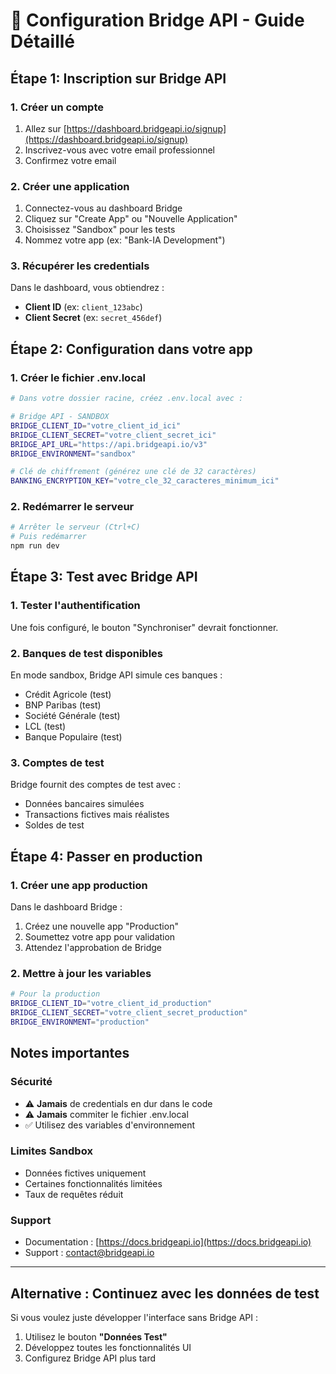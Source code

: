# 🌉 Configuration Bridge API - Guide Détaillé

## Étape 1: Inscription sur Bridge API

### 1. Créer un compte
1. Allez sur [https://dashboard.bridgeapi.io/signup](https://dashboard.bridgeapi.io/signup)
2. Inscrivez-vous avec votre email professionnel
3. Confirmez votre email

### 2. Créer une application
1. Connectez-vous au dashboard Bridge
2. Cliquez sur "Create App" ou "Nouvelle Application"
3. Choisissez "Sandbox" pour les tests
4. Nommez votre app (ex: "Bank-IA Development")

### 3. Récupérer les credentials
Dans le dashboard, vous obtiendrez :
- **Client ID** (ex: `client_123abc`)
- **Client Secret** (ex: `secret_456def`)

## Étape 2: Configuration dans votre app

### 1. Créer le fichier .env.local
```bash
# Dans votre dossier racine, créez .env.local avec :

# Bridge API - SANDBOX
BRIDGE_CLIENT_ID="votre_client_id_ici"
BRIDGE_CLIENT_SECRET="votre_client_secret_ici"
BRIDGE_API_URL="https://api.bridgeapi.io/v3"
BRIDGE_ENVIRONMENT="sandbox"

# Clé de chiffrement (générez une clé de 32 caractères)
BANKING_ENCRYPTION_KEY="votre_cle_32_caracteres_minimum_ici"
```

### 2. Redémarrer le serveur
```bash
# Arrêter le serveur (Ctrl+C)
# Puis redémarrer
npm run dev
```

## Étape 3: Test avec Bridge API

### 1. Tester l'authentification
Une fois configuré, le bouton "Synchroniser" devrait fonctionner.

### 2. Banques de test disponibles
En mode sandbox, Bridge API simule ces banques :
- Crédit Agricole (test)
- BNP Paribas (test)
- Société Générale (test)
- LCL (test)
- Banque Populaire (test)

### 3. Comptes de test
Bridge fournit des comptes de test avec :
- Données bancaires simulées
- Transactions fictives mais réalistes
- Soldes de test

## Étape 4: Passer en production

### 1. Créer une app production
Dans le dashboard Bridge :
1. Créez une nouvelle app "Production"
2. Soumettez votre app pour validation
3. Attendez l'approbation de Bridge

### 2. Mettre à jour les variables
```bash
# Pour la production
BRIDGE_CLIENT_ID="votre_client_id_production"
BRIDGE_CLIENT_SECRET="votre_client_secret_production"
BRIDGE_ENVIRONMENT="production"
```

## Notes importantes

### Sécurité
- ⚠️ **Jamais** de credentials en dur dans le code
- ⚠️ **Jamais** commiter le fichier .env.local
- ✅ Utilisez des variables d'environnement

### Limites Sandbox
- Données fictives uniquement
- Certaines fonctionnalités limitées
- Taux de requêtes réduit

### Support
- Documentation : [https://docs.bridgeapi.io](https://docs.bridgeapi.io)
- Support : contact@bridgeapi.io

---

## Alternative : Continuez avec les données de test

Si vous voulez juste développer l'interface sans Bridge API :
1. Utilisez le bouton **"Données Test"** 
2. Développez toutes les fonctionnalités UI
3. Configurez Bridge API plus tard